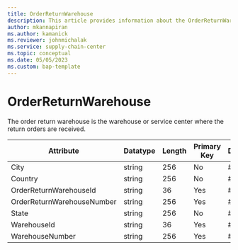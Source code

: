 ```yaml
---
title: OrderReturnWarehouse
description: This article provides information about the OrderReturnWarehouse entity.
author: mkannapiran
ms.author: kamanick
ms.reviewer: johnmichalak
ms.service: supply-chain-center
ms.topic: conceptual
ms.date: 05/05/2023
ms.custom: bap-template
---
```


# **OrderReturnWarehouse**

The order return warehouse is the warehouse or service center where the return orders are received.

|	Attribute	|	Datatype	|	Length	|	Primary Key	|	Description	|
|---------------|--------|------|----------|-----------|
|	City	|	string	|	256	|	No	|	#N/A	|
|	Country	|	string	|	256	|	No	|	#N/A	|
|	OrderReturnWarehouseId	|	string	|	36	|	Yes	|	#N/A	|
|	OrderReturnWarehouseNumber	|	string	|	256	|	Yes	|	#N/A	|
|	State	|	string	|	256	|	No	|	#N/A	|
|	WarehouseId	|	string	|	36	|	Yes	|	#N/A	|
|	WarehouseNumber	|	string	|	256	|	Yes	|	#N/A	|

